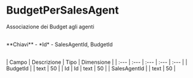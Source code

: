 # BudgetPerSalesAgent
Associazione dei Budget agli agenti

<br>
**Chiavi**
- *Id*
- SalesAgentId, BudgetId
<br><br>

| Campo | Descrizione | Tipo | Dimensione | 
| :--- | :--- | :--- | :--- | :--- |
| BudgetId |  | text | 50 |
| Id | Id | text | 50 |
| SalesAgentId |  | text | 50 |

